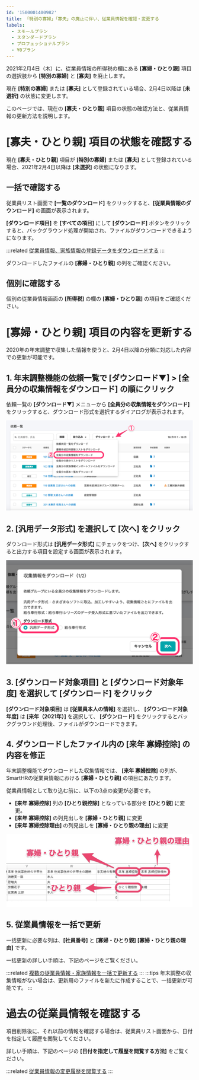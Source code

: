 ```yaml
---
id: '1500001400982'
title: 「特別の寡婦」「寡夫」の廃止に伴い、従業員情報を確認・変更する
labels:
  - スモールプラン
  - スタンダードプラン
  - プロフェッショナルプラン
  - ¥0プラン
---
```

2021年2月4日（木）に、従業員情報の所得税の欄にある **\[寡婦・ひとり親\]** 項目の選択肢から **\[特別の寡婦\]** と **\[寡夫\]** を廃止します。

現在 **\[特別の寡婦\]** または **\[寡夫\]** として登録されている場合、2月4日以降は **\[未選択\]** の状態に変更します。

このページでは、現在の **\[寡夫・ひとり親\]** 項目の状態の確認方法と、従業員情報の更新方法を説明します。

# \[寡夫・ひとり親\] 項目の状態を確認する

現在 **\[寡夫・ひとり親\]** 項目が **\[特別の寡婦\]** または **\[寡夫\]** として登録されている場合、2021年2月4日以降は **\[未選択\]** の状態になります。

## 一括で確認する

従業員リスト画面で **\[一覧のダウンロード\]** をクリックすると、**\[従業員情報のダウンロード\]** の画面が表示されます。

**\[ダウンロード項目\]** を **\[すべての項目\]** にして **\[ダウンロード\]** ボタンをクリックすると、バックグラウンド処理が開始され、ファイルがダウンロードできるようになります。

:::related
[従業員情報、家族情報の登録データをダウンロードする](https://knowledge.smarthr.jp/hc/ja/articles/360026106394)
:::

ダウンロードしたファイルの **\[寡婦・ひとり親\]** の列をご確認ください。

## 個別に確認する

個別の従業員情報画面の **\[所得税\]** の欄の **\[寡婦・ひとり親\]** の項目をご確認ください。

# \[寡婦・ひとり親\] 項目の内容を更新する

2020年の年末調整で収集した情報を使うと、2月4日以降の分類に対応した内容での更新が可能です。

## 1\. 年末調整機能の依頼一覧で \[ダウンロード▼\] > \[全員分の収集情報をダウンロード\] の順にクリック

依頼一覧の **\[ダウンロード▼\]** メニューから **\[全員分の収集情報をダウンロード\]** をクリックすると、ダウンロード形式を選択するダイアログが表示されます。

![__________2020-10-30_15_44_19.png](./__________2020-10-30_15_44_19.png)

## 2\. \[汎用データ形式\] を選択して \[次へ\] をクリック

ダウンロード形式は **\[汎用データ形式\]** にチェックをつけ、**\[次へ\]** をクリックすると出力する項目を設定する画面が表示されます。

![_______SmartHR____________.png](./_______SmartHR____________.png)

## 3\. \[ダウンロード対象項目\] と \[ダウンロード対象年度\] を選択して \[ダウンロード\] をクリック

**\[ダウンロード対象項目\]** は **\[従業員本人の情報\]** を選択し、 **\[ダウンロード対象年度\]** は **\[来年（2021年）\]** を選択して、 **\[ダウンロード\]** をクリックするとバックグラウンド処理後、ファイルがダウンロードできます。

## 4\. ダウンロードしたファイル内の \[来年 寡婦控除\] の内容を修正

年末調整機能でダウンロードした収集情報では、 **\[来年 寡婦控除\]** の列が、SmartHRの従業員情報における **\[寡婦・ひとり親\]** の項目にあたります。

従業員情報として取り込む前に、以下の3点の変更が必要です。

- **\[来年 寡婦控除\]** 列の **\[ひとり親控除\]** となっている部分を **\[ひとり親\]** に変更。
- **\[来年 寡婦控除\]** の列見出しを **\[寡婦・ひとり親\]** に変更
- **\[来年 寡婦控除理由\]** の列見出しを **\[寡婦・ひとり親の理由\]** に変更

![mceclip2.png](./mceclip2.png)

## 5\. 従業員情報を一括で更新

一括更新に必要な列は、**\[社員番号\]** と **\[寡婦・ひとり親\]** **\[寡婦・ひとり親の理由\]** です。

一括更新の詳しい手順は、下記のページをご覧ください。

:::related
[複数の従業員情報・家族情報を一括で更新する](https://knowledge.smarthr.jp/hc/ja/articles/360026265333)
:::
:::tips
年末調整の収集情報がない場合は、更新用のファイルを新たに作成することで、一括更新が可能です。
:::

# 過去の従業員情報を確認する

項目削除後に、それ以前の情報を確認する場合は、従業員リスト画面から、日付を指定して履歴を閲覧してください。

詳しい手順は、下記のページの **\[日付を指定して履歴を閲覧する方法\]** をご覧ください。

:::related
[従業員情報の変更履歴を閲覧する](https://knowledge.smarthr.jp/hc/ja/articles/360026262633)
:::
